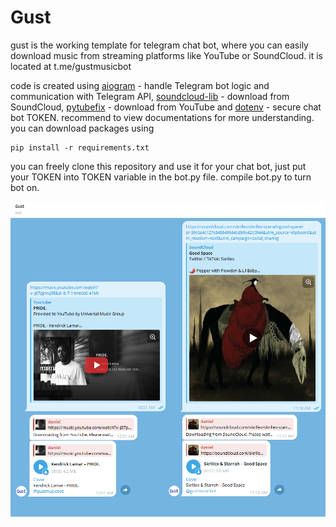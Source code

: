 # Gust

gust is the working template for telegram chat bot, where you can easily download music from streaming platforms like YouTube or SoundCloud. it is located at t.me/gustmusicbot

code is created using [aiogram](https://aiogram.dev/) - handle Telegram bot logic and communication with Telegram API, [soundcloud-lib](https://github.com/3jackdaws/soundcloud-lib) - download from SoundCloud, [pytubefix](https://github.com/JuanBindez/pytubefix) - download from YouTube and [dotenv](https://github.com/motdotla/dotenv) - secure chat bot TOKEN. recommend to view documentations for more understanding. you can download packages using
```
pip install -r requirements.txt
```

you can freely clone this repository and use it for your chat bot, just put your TOKEN into TOKEN variable in the bot.py file. compile bot.py to turn bot on.

![gust preview](https://github.com/trenter39/gust/blob/master/preview.png)